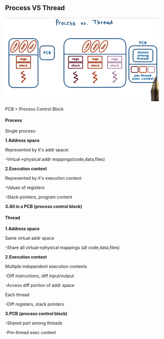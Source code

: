 ## Process VS Thread

![](/assets/process_vs_thread.png)

PCB = Process Control Block

#### Process

Single process:

__1.Address space__

Represented by it's addr space:

-Virtual->physical addr mappings(code,data,files)

__2.Execution context__

Represented by it's execution context:

-Values of registers

-Stack pointers, program content

__3.All in a PCB (process control block)__

#### Thread

__1.Address space__

Same virtual addr space

-Share all virtual->physical mappings (all code,data,files)

__2.Execution context__

Multiple independent execution contexts

-Diff instructions, diff input/output

-Access diff portion of addr space

Each thread

-Diff registers, stack pointers

__3.PCB (process control block)__

-Shared part among threads

-Pre-thread exec context